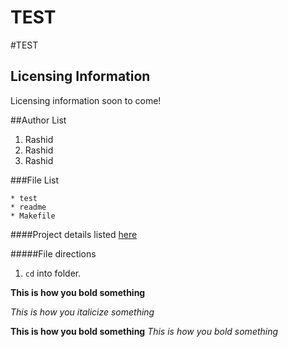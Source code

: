 TEST
====
#TEST

Licensing Information
---
Licensing information soon to come!

##Author List
1. Rashid
2. Rashid
3. Rashid

###File List
```
* test
* readme
* Makefile
```

####Project details listed [here](http;//www.exampe.com/)

#####File directions
1. `cd` into folder.

**This is how you bold something**

*This is how you italicize something*

**This is how you bold something**
*This is how you bold something*
